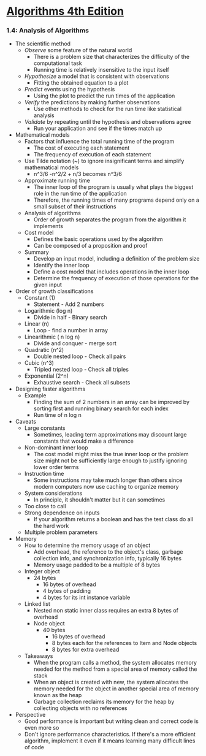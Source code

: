 # [Algorithms 4th Edition](https://www.amazon.com/Algorithms-4th-Robert-Sedgewick/dp/032157351X/ref=sr_1_1?keywords=algorithms+4th+edition&qid=1573607536&s=books&sr=1-1)

### 1.4: Analysis of Algorithms

- The scientific method
    - *Observe* some feature of the natural world
        - There is a problem size that characterizes the difficulty of the computational task
        - Running time is relatively insensitive to the input itself
    - *Hypothesize* a model that is consistent with observations
        - Fitting the obtained equation to a plot
    - *Predict* events using the hypothesis
        - Using the plot to predict the run times of the application
    - *Verify* the predictions by making further observations
        - Use other methods to check for the run time like statistical analysis
    - *Validate* by repeating until the hypothesis and observations agree
        - Run your application and see if the times match up
- Mathematical models
    - Factors that influence the total running time of the program
        - The cost of executing each statement
        - The frequency of execution of each statement
    - Use Tilde notation (~) to ignore insignificant terms and simplify mathematical models
        - n^3/6 -n^2/2 + n/3 becomes n^3/6
    - Approximate running time
        - The inner loop of the program is usually what plays the biggest role in the run time of the application
        - Therefore, the running times of many programs depend only on a small subset of their instructions
    - Analysis of algorithms
        - Order of growth separates the program from the algorithm it implements
    - Cost model
        - Defines the basic operations used by the algorithm
        - Can be composed of a proposition and proof
    - Summary
        - Develop an input model, including a definition of the problem size
        - Identify the inner loop
        - Define a cost model that includes operations in the inner loop
        - Determine the frequency of execution of those operations for the given input
- Order of growth classifications
    - Constant (1)
        - Statement - Add 2 numbers
    - Logarithmic (log n)
        - Divide in half - Binary search
    - Linear (n)
        - Loop - find a number in array
    - Linearithmic ( n log n)
        - Divide and conquer - merge sort
    - Quadratic (n^2)
        - Double nested loop - Check all pairs
    - Cubic (n^3)
        - Tripled nested loop - Check all triples
    - Exponential (2^n)
        - Exhaustive search - Check all subsets
- Designing faster algorithms
    - Example
        - Finding the sum of 2 numbers in an array can be improved by sorting first and running binary search for each index
        - Run time of n log n
- Caveats
    - Large constants
        - Sometimes, leading term approximations may discount large constants that would make a difference
    - Non-dominant inner loop
        - The cost model might miss the true inner loop or the problem size might not be sufficiently large enough to justify ignoring lower order terms
    - Instruction time
        - Some instructions may take much longer than others since modern computers now use caching to organize memory
    - System considerations
        - In principle, it shouldn't matter but it can sometimes
    - Too close to call
    - Strong dependence on inputs
        - If your algorithm returns a boolean and has the test class do all the hard work
    - Multiple problem parameters
- Memory
    - How to determine the memory usage of an object
        - Add overhead, the reference to the object's class, garbage collection info, and synchronization info, typically 16 bytes
        - Memory usage padded to be a multiple of 8 bytes
    - Integer object
        - 24 bytes
            - 16 bytes of overhead
            - 4 bytes of padding
            - 4 bytes for its int instance variable
    - Linked list
        - Nested non static inner class requires an extra 8 bytes of overhead
        - Node object
            - 40 bytes
                - 16 bytes of overhead
                - 8 bytes each for the references to Item and Node objects
                - 8 bytes for extra overhead
    - Takeaways
        - When the program calls a method, the system allocates memory needed for the method from a special area of memory called the stack
        - When an object is created with new, the system allocates the memory needed for the object in another special area of memory known as the heap
        - Garbage collection reclaims its memory for the heap by collecting objects with no references
- Perspective
    - Good performance is important but writing clean and correct code is even more so
    - Don't ignore performance characteristics. If there's a more efficient algorithm, implement it even if it means learning many difficult lines of code
